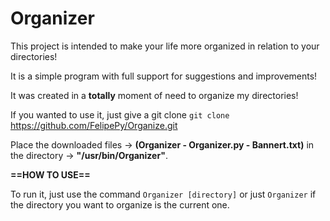 #	Organizer


This project is intended to make your life more organized in relation to your directories!

It is a simple program with full support for suggestions and improvements!

It was created in a **totally** moment of need to organize my directories!

If you wanted to use it, just give a git clone `git clone` https://github.com/FelipePy/Organize.git

Place the downloaded files -> **(Organizer - Organizer.py - Bannert.txt)** in the directory -> **"/usr/bin/Organizer"**.

**==HOW TO USE==**

To run it, just use the command `Organizer [directory]` or just
`Organizer` if the directory you want to organize is the current one.
